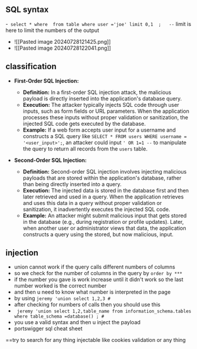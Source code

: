 ## SQL syntax 
-` select * where  from table where user ='joe' limit 0,1  ;   --` limit is here to limit the numbers of the output 
- ![[Pasted image 20240728121425.png]]
- ![[Pasted image 20240728122041.png]]
## classification
- **First-Order SQL Injection:**
    
    - **Definition:** In a first-order SQL injection attack, the malicious payload is directly inserted into the application's database query.
    - **Execution:** The attacker typically injects SQL code through user inputs, such as form fields or URL parameters. When the application processes these inputs without proper validation or sanitization, the injected SQL code gets executed by the database.
    - **Example:** If a web form accepts user input for a username and constructs a SQL query like `SELECT * FROM users WHERE username = '<user_input>';`, an attacker could input `' OR 1=1 --` to manipulate the query to return all records from the `users` table.
- **Second-Order SQL Injection:**
    
    - **Definition:** Second-order SQL injection involves injecting malicious payloads that are stored within the application's database, rather than being directly inserted into a query.
    - **Execution:** The injected data is stored in the database first and then later retrieved and used in a query. When the application retrieves and uses this data in a query without proper validation or sanitization, it inadvertently executes the injected SQL code.
    - **Example:** An attacker might submit malicious input that gets stored in the database (e.g., during registration or profile updates). Later, when another user or administrator views that data, the application constructs a query using the stored, but now malicious, input.
## injection 
- union cannot work if  the query calls  different numbers of columns 
- so we check for the number of columns in the query by `order by ***`
- if the number you gave  is work increase until it didn't work so the last number worked is the correct number  
- and then u need to know what number is interpreted in the page 
- by using `jeremy 'union select 1,2,3 #`
- after checking for numbers of calls  then you should use this 
- ` jeremy 'union select 1,2,table_name from information_schema.tables where table_schema =database() ; #`
- you use a valid syntax and then u inject the payload 
- portswigger sql cheat sheet 

==try to search for any thing injectable like cookies validation or any thing 
